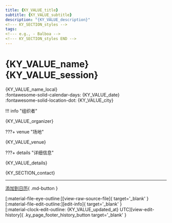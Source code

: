 ```yaml
---
title: {KY_VALUE_title}
subtitle: {KY_VALUE_subtitle}
description: "{KY_VALUE_description}"
<!--- KY_SECTION_styles -->
tags:
<!--- e.g., - Balboa -->
<!--- KY_SECTION_styles END -->
---
```


# {KY_VALUE_name} {KY_VALUE_session}

{KY_VALUE_name_local}  
:fontawesome-solid-calendar-days: {KY_VALUE_date}  
:fontawesome-solid-location-dot: {KY_VALUE_city}  
<!--- KY_SECTION_organizer -->

!!! info "组织者"

{KY_VALUE_organizer}
<!--- KY_SECTION_organizer END -->
<!--- KY_SECTION_venue -->

???+ venue "场地"

{KY_VALUE_venue}
<!--- KY_SECTION_venue END -->
<!--- KY_SECTION_details -->

???+ details "详细信息"

{KY_VALUE_details}
<!--- KY_SECTION_details END -->
{KY_SECTION_contact}

---

[添加到日历]({KY_VALUE_add_to_cal}){ .md-button }

<div class="ky_page_footer" markdown>
<div class="ky_page_footer_trailing" markdown="span">
[:material-file-eye-outline:][view-raw-source-file]{ target='_blank' }
[:material-file-edit-outline:][edit-info]{ target='_blank' }
</div>
<div class="ky_page_footer_leading" markdown="span">
[:material-clock-edit-outline: {KY_VALUE_updated_at} UTC][view-edit-history]{ .ky_page_footer_history_button target='_blank' }
</div>
</div>

[view-raw-source-file]: {KY_VALUE_view_raw_source_file} "查看原始源文件"
[edit-info]: {KY_VALUE_edit_info} "编辑信息"

[view-edit-history]: {KY_VALUE_view_edit_history} "查看编辑历史"
